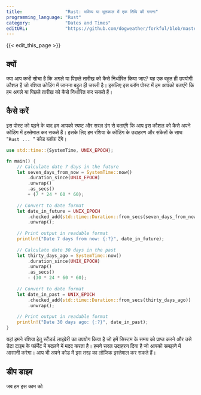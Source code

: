 ```yaml
---
title:                "Rust: भविष्य या भूतकाल में एक तिथि की गणना"
programming_language: "Rust"
category:             "Dates and Times"
editURL:              "https://github.com/dogweather/forkful/blob/master/content/hi/rust/calculating-a-date-in-the-future-or-past.md"
---
```


{{< edit_this_page >}}

## क्यों

क्या आप कभी सोचा है कि अगले या पिछले तारीख को कैसे निर्धारित किया जाए? यह एक बहुत ही उपयोगी कौशल है जो रशिया कोडिंग में जानना बहुत ही जरूरी है। इसलिए इस ब्लॉग पोस्ट में हम आपको बताएंगे कि हम अगले या पिछले तारीख को कैसे निर्धारित कर सकते हैं।

## कैसे करें

इस पोस्ट को पढ़ने के बाद हम आपको स्पष्ट और सरल ढंग से बताएंगे कि आप इस कौशल को कैसे अपने कोडिंग में इस्तेमाल कर सकते हैं। इसके लिए हम रशिया के कोडिंग के उदाहरण और संकेतों के साथ "```Rust ... ```" कोड ब्लॉक देंगे।

```Rust
use std::time::{SystemTime, UNIX_EPOCH};

fn main() {
    // Calculate date 7 days in the future
    let seven_days_from_now = SystemTime::now()
        .duration_since(UNIX_EPOCH)
        .unwrap()
        .as_secs()
        + (7 * 24 * 60 * 60);
        
    // Convert to date format
    let date_in_future = UNIX_EPOCH
        .checked_add(std::time::Duration::from_secs(seven_days_from_now))
        .unwrap();
        
    // Print output in readable format
    println!("Date 7 days from now: {:?}", date_in_future);
    
    // Calculate date 30 days in the past
    let thirty_days_ago = SystemTime::now()
        .duration_since(UNIX_EPOCH)
        .unwrap()
        .as_secs()
        - (30 * 24 * 60 * 60);
        
    // Convert to date format
    let date_in_past = UNIX_EPOCH
        .checked_add(std::time::Duration::from_secs(thirty_days_ago))
        .unwrap();
        
    // Print output in readable format
    println!("Date 30 days ago: {:?}", date_in_past);
}
```

यहां हमने रशिया हेतु स्टैंडर्ड लाइब्रेरी का उपयोग किया है जो हमें सिस्टम के समय को प्राप्त करने और उसे डेटा टाइम के फॉर्मेट में बदलने में मदद करता है। हमने सरल उदाहरण दिया है जो आपको समझने में आसानी करेगा। आप भी अपने कोड में इस तरह का लोजिक इस्तेमाल कर सकते हैं।

## डीप डाइव

जब हम इस काम को